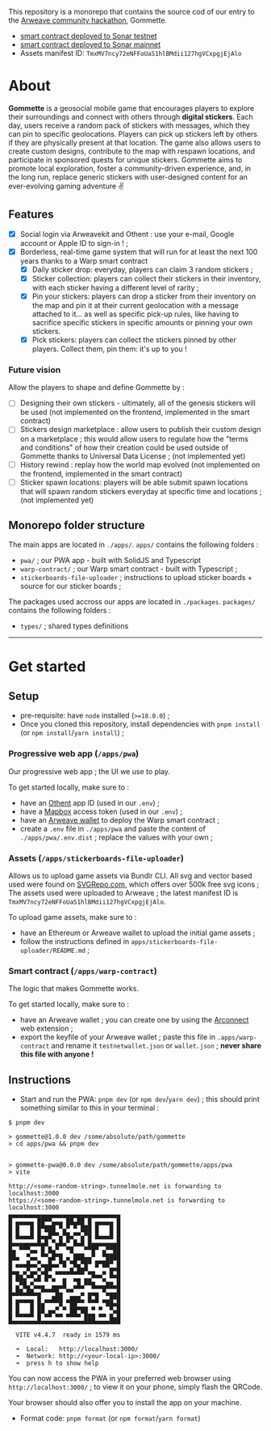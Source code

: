 This repository is a monorepo that contains the source cod of our entry to the [Arweave community hackathon](https://arweavehub.com/#/hackathon), Gommette.

- [smart contract deployed to Sonar testnet](https://sonar.warp.cc/#/app/contract/d1f97pYsNhsnVyIDWaQ0LpI7c7nZdaL4w1Doa0VKUiE?network=testnet)
- [smart contract deployed to Sonar mainnet](https://sonar.warp.cc/#/app/contract/AktpLi9jA4-CC1elBEXefqHVDzi3LZxYArs6PB6qTPs)
- Assets manifest ID: `TmxMV7ncy72eNFFoUaS1hlBMdii127hgVCxpgjEjAlo`

# About

**Gommette** is a geosocial mobile game that encourages players to explore their surroundings and connect with others through **digital stickers**. Each day, users receive a random pack of stickers with messages, which they can pin to specific geolocations. Players can pick up stickers left by others if they are physically present at that location. The game also allows users to create custom designs, contribute to the map with respawn locations, and participate in sponsored quests for unique stickers. Gommette aims to promote local exploration, foster a community-driven experience, and, in the long run, replace generic stickers with user-designed content for an ever-evolving gaming adventure :v:

## Features

- [x] Social login via Arweavekit and Othent : use your e-mail, Google account or Apple ID to sign-in ! ;
- [x] Borderless, real-time game system that will run for at least the next 100 years thanks to a Warp smart contract
  - [x] Daily sticker drop: everyday, players can claim 3 random stickers ;
  - [x] Sticker collection: players can collect their stickers in their inventory, with each sticker having a different level of rarity ;
  - [x] Pin your stickers: players can drop a sticker from their inventory on the map and pin it at their current geolocation with a message attached to it... as well as specific pick-up rules, like having to sacrifice specific stickers in specific amounts or pinning your own stickers.
  - [x] Pick stickers: players can collect the stickers pinned by other players. Collect them, pin them: it's up to you !

### Future vision

Allow the players to shape and define Gommette by :

- [ ] Designing their own stickers - ultimately, all of the genesis stickers will be used (not implemented on the frontend, implemented in the smart contract)
- [ ] Stickers design marketplace : allow users to publish their custom design on a marketplace ; this would allow users to regulate how the "terms and conditions" of how their creation could be used outside of Gommette thanks to Universal Data License ; (not implemented yet)
- [ ] History rewind : replay how the world map evolved (not implemented on the frontend, implemented in the smart contract)
- [ ] Sticker spawn locations: players will be able submit spawn locations that will spawn random stickers everyday at specific time and locations ; (not implemented yet)

## Monorepo folder structure

The main apps are located in `./apps/`. `apps/` contains the following folders :

- `pwa/` ; our PWA app - built with SolidJS and Typescript
- `warp-contract/` ; our Warp smart contract - built with Typescript ;
- `stickerboards-file-uploader` ; instructions to upload sticker boards + source for our sticker boards ;

The packages used accross our apps are located in `./packages`. `packages/` contains the following folders :

- `types/` ; shared types definitions

---

# Get started

## Setup

- pre-requisite: have `node` installed (`>=18.0.0`) ;
- Once you cloned this repository, install dependencies with `pnpm install` (or `npm install`/`yarn install`) ;

### Progressive web app (`/apps/pwa`)

Our progressive web app ; the UI we use to play.

To get started locally, make sure to :

- have an [Othent](https://othent.io) app ID (used in our `.env`) ;
- have a [Mapbox](https://mapbox.com) access token (used in our `.env`) ;
- have an [Arweave wallet](https://docs.arconnect.io) to deploy the Warp smart contract ;
- create a `.env` file in `./apps/pwa` and paste the content of `./apps/pwa/.env.dist` ; replace the values with your own ;

### Assets (`/apps/stickerboards-file-uploader`)

Allows us to upload game assets via Bundlr CLI.
All svg and vector based used were found on [SVGRepo.com](https://www.svgrepo.com/), which offers over 500k free svg icons ;
The assets used were uploaded to Arweave ; the latest manifest ID is `TmxMV7ncy72eNFFoUaS1hlBMdii127hgVCxpgjEjAlo`.

To upload game assets, make sure to :

- have an Ethereum or Arweave wallet to upload the initial game assets ;
- follow the instructions defined in `apps/stickerboards-file-uploader/README.md` ;

### Smart contract (`/apps/warp-contract`)

The logic that makes Gommette works.

To get started locally, make sure to :

- have an Arweave wallet ; you can create one by using the [Arconnect](https://docs.arconnect.io/) web extension ;
- export the keyfile of your Arweave wallet ; paste this file in `.apps/warp-contract` and rename it `testnetwallet.json` or `wallet.json` ; **never share this file with anyone !**

## Instructions

- Start and run the PWA: `pnpm dev` (or `npm dev`/`yarn dev`) ; this should print something similar to this in your terminal :

```
$ pnpm dev

> gommette@1.0.0 dev /some/absolute/path/gommette
> cd apps/pwa && pnpm dev


> gommette-pwa@0.0.0 dev /some/absolute/path/gommette/apps/pwa
> vite

http://<some-random-string>.tunnelmole.net is forwarding to localhost:3000
https://<some-random-string>.tunnelmole.net is forwarding to localhost:3000
▄▄▄▄▄▄▄▄▄▄▄▄▄▄▄▄▄▄▄▄▄▄▄▄▄▄▄▄▄▄▄
█ ▄▄▄▄▄ ██▀▀▄▄▄ ██▄██ █ ▄▄▄▄▄ █
█ █   █ █▀███ ▀▄▀ ▀ ███ █   █ █
█ █▄▄▄█ █▄▄█▀▀▄▀█▄▀▀▄▀█ █▄▄▄█ █
█▄▄▄▄▄▄▄█▄█ ▀▄█▄▀ █▄█ █▄▄▄▄▄▄▄█
█▄ ▀▀▀▄▄ █ █▄▀  ▀█   ▀▀█▀ ▄▀▀██
██▄  ▀▄▄ ▀▀▄█▀█ ▄ ███▄▄▀  ▀████
█ ▄▄▄█▄▄▀▄▄█▄▄▀█ ▀█▄▀█▀ █▀██▀ █
█▄▄ ▄▀▄▄▀▄█▀ ▄▄▄▄█▄██▀▄▄  ▄ █▀█
█ ██▄▀▀▄█ █▀▄  ▄  ▄▄ ▄▄▀▀▀▄ ▀▀█
█ ▄▀█▄▀▄▄▄  ▄▄▄█  ▄█▄▀▀█▄▄▄██▄█
█▄██▄██▄▄▀▀▀▀█▄ ▀▀  ▄ ▄▄▄ ▀▄▄▄█
█ ▄▄▄▄▄ █ ▄▄███ ▄███▄ █▄█ ▄▄█▀█
█ █   █ ██   ▄▀▄ ██▄▄▄ ▄ ▄ ▀█▀█
█ █▄▄▄█ █▀▄█▀▄▄ ▄██▄▀█▄▄ ▄▄ ▄▀█
█▄▄▄▄▄▄▄█▄▄▄▄▄▄▄▄▄▄▄▄███▄▄▄▄███

  VITE v4.4.7  ready in 1579 ms

  ➜  Local:   http://localhost:3000/
  ➜  Network: http://<your-local-ip>:3000/
  ➜  press h to show help
```

You can now access the PWA in your preferred web browser using `http://localhost:3000/` ; to view it on your phone, simply flash the QRCode.

Your browser should also offer you to install the app on your machine.

- Format code: `pnpm format` (or `npm format`/`yarn format`)
